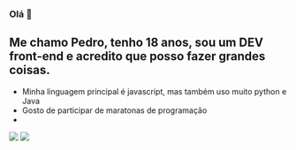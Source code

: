 ### Olá 👋

## Me chamo Pedro, tenho 18 anos, sou um DEV front-end e acredito que posso fazer grandes coisas.

- Minha linguagem principal é javascript, mas também uso muito python e Java
- Gosto de participar de maratonas de programação
-  

<img aling="left" src="https://github-readme-stats.vercel.app/api?username=PedroSouza157998&show_icons=true&hide_border=true&count_private=true"/>

<img aling="left" src="https://github-readme-stats.vercel.app/api/top-langs/?username=PedroSouza157998&&langs_count=8&count_private=true&layout=compact&hide=Jupyter%20Notebook"/>
